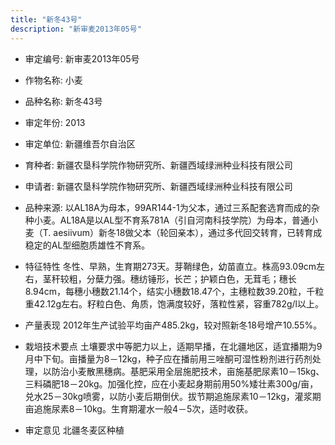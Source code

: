 ```yaml
---
title: "新冬43号"
description: "新审麦2013年05号"
---
```

* 审定编号:  新审麦2013年05号

*  作物名称:  小麦

*  品种名称:  新冬43号

*  审定年份:  2013

*  审定单位:  新疆维吾尔自治区

* 育种者:  新疆农垦科学院作物研究所、新疆西域绿洲种业科技有限公司

*  申请者:  新疆农垦科学院作物研究所、新疆西域绿洲种业科技有限公司

*  品种来源:  以AL18A为母本，99AR144-1为父本，通过三系配套选育而成的杂种小麦。AL18A是以AL型不育系781A（引自河南科技学院）为母本，普通小麦（T. aesiivum）新冬18做父本（轮回亲本），通过多代回交转育，已转育成稳定的AL型细胞质雄性不育系。

*  特征特性
冬性、早熟，生育期273天。芽鞘绿色，幼苗直立。株高93.09cm左右，茎秆较粗，分蘖力强。穗纺锤形，长芒；护颖白色，无茸毛；穗长8.94cm，每穗小穗数21.14个，结实小穗数18.47个，主穗粒数39.20粒，千粒重42.12g左右。籽粒白色、角质，饱满度较好，落粒性紧，容重782g/l以上。 

*  产量表现
2012年生产试验平均亩产485.2kg，较对照新冬18号增产10.55%。

*  栽培技术要点
土壤要求中等肥力以上，适期早播，在北疆地区，适宜播期为9月中下旬。亩播量为8－12kg，种子应在播前用三唑酮可湿性粉剂进行药剂处理，以防治小麦散黑穗病。基肥采用全层施肥技术，亩施基肥尿素10－15kg、三料磷肥18－20kg。加强化控，应在小麦起身期前用50%矮壮素300g/亩，兑水25－30kg喷雾，以防小麦后期倒伏。拔节期追施尿素10－12kg，灌浆期亩追施尿素8－10kg。生育期灌水一般4－5次，适时收获。

*  审定意见
北疆冬麦区种植
